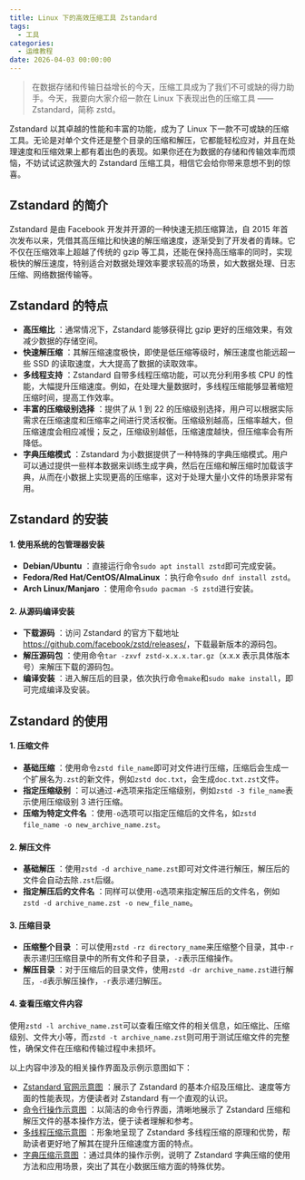 ```yaml
---
title: Linux 下的高效压缩工具 Zstandard
tags:
  - 工具
categories:
  - 运维教程
date: 2026-04-03 00:00:00
---
```


> 在数据存储和传输日益增长的今天，压缩工具成为了我们不可或缺的得力助手。今天，我要向大家介绍一款在 Linux 下表现出色的压缩工具 ——Zstandard，简称 zstd。

Zstandard 以其卓越的性能和丰富的功能，成为了 Linux 下一款不可或缺的压缩工具。无论是对单个文件还是整个目录的压缩和解压，它都能轻松应对，并且在处理速度和压缩效果上都有着出色的表现。如果你还在为数据的存储和传输效率而烦恼，不妨试试这款强大的 Zstandard 压缩工具，相信它会给你带来意想不到的惊喜。

<!-- more -->

## Zstandard 的简介

Zstandard 是由 Facebook 开发并开源的一种快速无损压缩算法，自 2015 年首次发布以来，凭借其高压缩比和快速的解压缩速度，逐渐受到了开发者的青睐。它不仅在压缩效率上超越了传统的 gzip 等工具，还能在保持高压缩率的同时，实现极快的解压速度，特别适合对数据处理效率要求较高的场景，如大数据处理、日志压缩、网络数据传输等。

## Zstandard 的特点

  * **高压缩比** ：通常情况下，Zstandard 能够获得比 gzip 更好的压缩效果，有效减少数据的存储空间。
  * **快速解压缩** ：其解压缩速度极快，即使是低压缩等级时，解压速度也能远超一些 SSD 的读取速度，大大提高了数据的读取效率。
  * **多线程支持** ：Zstandard 自带多线程压缩功能，可以充分利用多核 CPU 的性能，大幅提升压缩速度。例如，在处理大量数据时，多线程压缩能够显著缩短压缩时间，提高工作效率。
  * **丰富的压缩级别选择** ：提供了从 1 到 22 的压缩级别选择，用户可以根据实际需求在压缩速度和压缩率之间进行灵活权衡。压缩级别越高，压缩率越大，但压缩速度会相应减慢；反之，压缩级别越低，压缩速度越快，但压缩率会有所降低。
  * **字典压缩模式** ：Zstandard 为小数据提供了一种特殊的字典压缩模式。用户可以通过提供一些样本数据来训练生成字典，然后在压缩和解压缩时加载该字典，从而在小数据上实现更高的压缩率，这对于处理大量小文件的场景非常有用。

## Zstandard 的安装

#### 1. 使用系统的包管理器安装

  * **Debian/Ubuntu** ：直接运行命令`sudo apt install zstd`即可完成安装。
  * **Fedora/Red Hat/CentOS/AlmaLinux** ：执行命令`sudo dnf install zstd`。
  * **Arch Linux/Manjaro** ：使用命令`sudo pacman -S zstd`进行安装。

#### 2. 从源码编译安装

  * **下载源码** ：访问 Zstandard 的官方下载地址<https://github.com/facebook/zstd/releases/>，下载最新版本的源码包。
  * **解压源码包** ：使用命令`tar -zxvf zstd-x.x.x.tar.gz`（x.x.x 表示具体版本号）来解压下载的源码包。
  * **编译安装** ：进入解压后的目录，依次执行命令`make`和`sudo make install`，即可完成编译及安装。

## Zstandard 的使用

#### 1. 压缩文件

  * **基础压缩** ：使用命令`zstd file_name`即可对文件进行压缩，压缩后会生成一个扩展名为`.zst`的新文件，例如`zstd doc.txt`，会生成`doc.txt.zst`文件。
  * **指定压缩级别** ：可以通过`-#`选项来指定压缩级别，例如`zstd -3 file_name`表示使用压缩级别 3 进行压缩。
  * **压缩为特定文件名** ：使用`-o`选项可以指定压缩后的文件名，如`zstd file_name -o new_archive_name.zst`。

#### 2. 解压文件

  * **基础解压** ：使用`zstd -d archive_name.zst`即可对文件进行解压，解压后的文件会自动去除`.zst`后缀。
  * **指定解压后的文件名** ：同样可以使用`-o`选项来指定解压后的文件名，例如`zstd -d archive_name.zst -o new_file_name`。

#### 3. 压缩目录

  * **压缩整个目录** ：可以使用`zstd -rz directory_name`来压缩整个目录，其中`-r`表示递归压缩目录中的所有文件和子目录，`-z`表示压缩操作。
  * **解压目录** ：对于压缩后的目录文件，使用`zstd -dr archive_name.zst`进行解压，`-d`表示解压操作，`-r`表示递归解压。

#### 4. 查看压缩文件内容

使用`zstd -l archive_name.zst`可以查看压缩文件的相关信息，如压缩比、压缩级别、文件大小等，而`zstd -t archive_name.zst`则可用于测试压缩文件的完整性，确保文件在压缩和传输过程中未损坏。

以上内容中涉及的相关操作界面及示例示意图如下：

  * [Zstandard 官网示意图](https://cloud.tencent.com/developer/image/2316062) ：展示了 Zstandard 的基本介绍及压缩比、速度等方面的性能表现，方便读者对 Zstandard 有一个直观的认识。
  * [命令行操作示意图](https://cloud.tencent.com/developer/image/2316063) ：以简洁的命令行界面，清晰地展示了 Zstandard 压缩和解压文件的基本操作方法，便于读者理解和参考。
  * [多线程压缩示意图](https://cloud.tencent.com/developer/image/2317636) ：形象地呈现了 Zstandard 多线程压缩的原理和优势，帮助读者更好地了解其在提升压缩速度方面的特点。
  * [字典压缩示意图](https://cloud.tencent.com/developer/image/2317637) ：通过具体的操作示例，说明了 Zstandard 字典压缩的使用方法和应用场景，突出了其在小数据压缩方面的特殊优势。